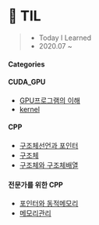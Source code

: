 # 📝 TIL
>- Today I Learned
>- 2020.07 ~
#### Categories

#### CUDA_GPU
- [GPU프로그램의 이해](CUDA_GPU/DAY1.md)
- [kernel](CUDA_GPU/DAY2.md)

#### CPP
- [구조체선언과 포인터](CPP/0.구조체선언과%20포인터.md)
- [구조체](CPP/1.구조체.md)
- [구조체와 구조체배열](CPP/2.구조체와%20구조체배열.md)

#### 전문가를 위한 CPP
- [포인터와 동적메모리](전문가를위한CPP/00.포인터와동적메모리.md)
- [메모리관리](전문가를위한CPP/01.메모리관리.md)
